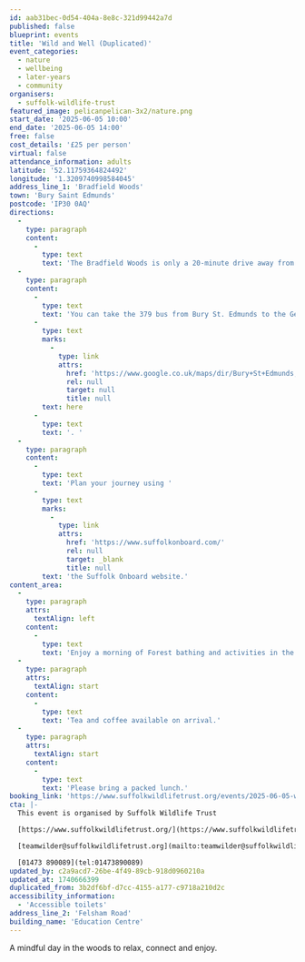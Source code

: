 ```yaml
---
id: aab31bec-0d54-404a-8e8c-321d99442a7d
published: false
blueprint: events
title: 'Wild and Well (Duplicated)'
event_categories:
  - nature
  - wellbeing
  - later-years
  - community
organisers:
  - suffolk-wildlife-trust
featured_image: pelicanpelican-3x2/nature.png
start_date: '2025-06-05 10:00'
end_date: '2025-06-05 14:00'
free: false
cost_details: '£25 per person'
virtual: false
attendance_information: adults
latitude: '52.11759364824492'
longitude: '1.3209740998584045'
address_line_1: 'Bradfield Woods'
town: 'Bury Saint Edmunds'
postcode: 'IP30 0AQ'
directions:
  -
    type: paragraph
    content:
      -
        type: text
        text: 'The Bradfield Woods is only a 20-minute drive away from Bury St. Edmunds city centre and there is a free car park available. '
  -
    type: paragraph
    content:
      -
        type: text
        text: 'You can take the 379 bus from Bury St. Edmunds to the Gedding Corner bus stop, then walk 15 minutes to get to the Bradfield Woods. See route '
      -
        type: text
        marks:
          -
            type: link
            attrs:
              href: 'https://www.google.co.uk/maps/dir/Bury+St+Edmunds,+Bury+Saint+Edmunds/Bradfield+Woods+National+Nature+Reserve,+Bradfield+Woods%2FFelsham+Rd,+Bury+Saint+Edmunds+IP30+0AQ/@52.2102296,0.7607323,12.9z/am=t/data=!4m14!4m13!1m5!1m1!1s0x47d81562eecf1ae1:0x2c70565e638e48f9!2m2!1d0.7112514!2d52.2469041!1m5!1m1!1s0x47d9ad87a0c7df6f:0xedfb0ef4e8961a69!2m2!1d0.8300364!2d52.1863786!3e3'
              rel: null
              target: null
              title: null
        text: here
      -
        type: text
        text: '. '
  -
    type: paragraph
    content:
      -
        type: text
        text: 'Plan your journey using '
      -
        type: text
        marks:
          -
            type: link
            attrs:
              href: 'https://www.suffolkonboard.com/'
              rel: null
              target: _blank
              title: null
        text: 'the Suffolk Onboard website.'
content_area:
  -
    type: paragraph
    attrs:
      textAlign: left
    content:
      -
        type: text
        text: 'Enjoy a morning of Forest bathing and activities in the woods, connecting mindfully with nature, followed by an afternoon of woodland crafts and mandala making.'
  -
    type: paragraph
    attrs:
      textAlign: start
    content:
      -
        type: text
        text: 'Tea and coffee available on arrival.'
  -
    type: paragraph
    attrs:
      textAlign: start
    content:
      -
        type: text
        text: 'Please bring a packed lunch.'
booking_link: 'https://www.suffolkwildlifetrust.org/events/2025-06-05-wild-and-well-june'
cta: |-
  This event is organised by Suffolk Wildlife Trust

  [https://www.suffolkwildlifetrust.org/](https://www.suffolkwildlifetrust.org/)

  [teamwilder@suffolkwildlifetrust.org](mailto:teamwilder@suffolkwildlifetrust.org)

  [01473 890089](tel:01473890089)
updated_by: c2a9acd7-26be-4f49-89cb-918d0960210a
updated_at: 1740666399
duplicated_from: 3b2df6bf-d7cc-4155-a177-c9718a210d2c
accessibility_information:
  - 'Accessible toilets'
address_line_2: 'Felsham Road'
building_name: 'Education Centre'
---
```

A mindful day in the woods to relax, connect and enjoy.